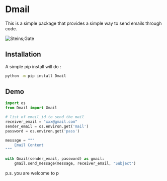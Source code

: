 # Dmail

This is a simple package that provides a simple way to send emails through code.

![Steins;Gate](https://media.giphy.com/media/jGJWV3AnjiC4M/giphy.gif)

## Installation

A simple pip install will do :

```bash
python -m pip install Dmail
```

## Demo

```python
import os
from Dmail import Gmail

# list of email_id to send the mail
receiver_email = "xxx@gmail.com"
sender_email = os.environ.get('mail')
password = os.environ.get('pass')

message = """
    Email Content
"""

with Gmail(sender_email, password) as gmail:
    gmail.send_message(message, receiver_email, "Subject")

```

p.s. you are welcome to p

